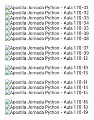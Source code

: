 ![Apostila Jornada Python - Aula 1 (1)-01](https://github.com/oLeonardo-R/Projetos-Individuais/assets/116850576/8764cdaf-0d60-442c-98de-db24cd2e1376)
![Apostila Jornada Python - Aula 1 (1)-02](https://github.com/oLeonardo-R/Projetos-Individuais/assets/116850576/d22a8861-327d-4a7d-9424-36ad0b91bd51)
![Apostila Jornada Python - Aula 1 (1)-03](https://github.com/oLeonardo-R/Projetos-Individuais/assets/116850576/f6a8c975-a228-447d-ab66-b00e33e3d397)
![Apostila Jornada Python - Aula 1 (1)-04](https://github.com/oLeonardo-R/Projetos-Individuais/assets/116850576/0e08f6f6-c400-4a05-ae2f-77a7490b7bb6)
![Apostila Jornada Python - Aula 1 (1)-05](https://github.com/oLeonardo-R/Projetos-Individuais/assets/116850576/2cfc295c-1822-4317-847f-1943c404b58e)
![Apostila Jornada Python - Aula 1 (1)-06](https://github.com/oLeonardo-R/Projetos-Individuais/assets/116850576/c5cd0025-dbbf-4b2c-9c65-9a0a0d40b8f2)![Apostila Jornada Python - Aula 1 (1)-08](https://github.com/oLeonardo-R/Projetos-Individuais/assets/116850576/e641b078-31b4-4975-9fff-ba253e7c2942)

![Apostila Jornada Python - Aula 1 (1)-07](https://github.com/oLeonardo-R/Projetos-Individuais/assets/116850576/ac1c0c00-342b-45d6-8c1d-2af5a19eebd0)
![Apostila Jornada Python - Aula 1 (1)-09](https://github.com/oLeonardo-R/Projetos-Individuais/assets/116850576/d6d1ae1c-151c-47be-8441-ee93c6f955a1)![Apostila Jornada Python - Aula 1 (1)-12](https://github.com/oLeonardo-R/Projetos-Individuais/assets/116850576/58eb03e6-22db-4e36-bbd8-505936966459)

![Apostila Jornada Python - Aula 1 (1)-10](https://github.com/oLeonardo-R/Projetos-Individuais/assets/116850576/6f445554-f8a2-4f32-81c5-49f8d663e0c3)![Apostila Jornada Python - Aula 1 (1)-13](https://github.com/oLeonardo-R/Projetos-Individuais/assets/116850576/ae426bd2-c83e-47bb-8022-ffda986c6879)

![Apostila Jornada Python - Aula 1 (1)-11](https://github.com/oLeonardo-R/Projetos-Individuais/assets/116850576/1ef07e1f-b402-48cd-a98d-f6eef64aff35)![Apostila Jornada Python - Aula 1 (1)-14](https://github.com/oLeonardo-R/Projetos-Individuais/assets/116850576/6960360a-d62d-4a49-ae0e-10ea43387c5d)
![Apostila Jornada Python - Aula 1 (1)-15](https://github.com/oLeonardo-R/Projetos-Individuais/assets/116850576/2511dd72-f1d0-4a84-a9a6-c74218f145c3)


![Apostila Jornada Python - Aula 1 (1)-16](https://github.com/oLeonardo-R/Projetos-Individuais/assets/116850576/7516adb1-8f95-4d1f-9510-162c8f4fad4b)![Apostila Jornada Python - Aula 1 (1)-18](https://github.com/oLeonardo-R/Projetos-Individuais/assets/116850576/a5ebc253-6d69-46dd-9cb2-fabb333c140f)![Apostila Jornada Python - Aula 1 (1)-19](https://github.com/oLeonardo-R/Projetos-Individuais/assets/116850576/b28426fd-d195-4bb3-b51a-d07e3ade0230)



